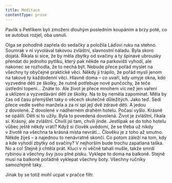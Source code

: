 ```yaml
---
title: Meditace
contentType: prose
---
```


Pavlík s Petříkem byli zmoženi dlouhým posledním koupáním a brzy poté, co se autobus rozjel, oba usnuli.

Olga se pohodlně zapřela do sedačky a položila Láďovi ruku na stehno. Soumrak v ní vyvolával takovou zvláštní, slavnostní náladu. Byla skoro dojatá. Říkala si sice, že by měla zbytky od svačiny a ty špinavé ubrousky přendat do jednoho pytlíku, který pak někde na parkovišti vyhodí, ale nakonec se rozhodla, že to nechá být. Nebude přece pořád myslet na všechny ty obyčejné praktické věci. Někdy ji trápilo, že pořád myslí jenom na takové ty každodenní věci. Hlavně doma – co uvaří, kdy umyje okna, kdo vyzvedne děti ze školky, že nutně potřebuje nové punčochy, že teče ústřední topení… Znáte to. Ale život je přece mnohem víc než jen vaření a uklízení a vyzvedávání dětí ze školky. Na to by neměla zapomínat. Měla by čas od času přemýšlet taky o věcech skutečně důležitých. Jako teď. Sedí přece vedle svého manžela a za ní spí její dvě zdravé děti. A jedou z dovolené. Z dovolené v nádherném drahém hotelu. Počasí vyšlo. Krásně se opálili. Děti si to užily. Byla to povedená dovolená. Život je zvláštní, říkala si. Krásný, ale zvláštní. Chvíli jsi tam, chvíli jinde. Jestlipak se do toho hotelu vůbec ještě někdy vrátí? Když si člověk uvědomí, že se třeba už nikdy v životě na všechna ta krásná místa nevrátí… Člověku je z toho až smutno. Někde žiješ – a najednou to nenávratně skončí. Co potom záleží na tom, kdy a kde vyhodí zbytky od svačiny? V nejhorším bude trochu zapatlaná taška. No a co! Stejně ji chtěla prát. Kluci v ní věčně tahali mušle, takže smrdí rybinou a všechny švy jsou plné písku. Vyklepe to doma na balkoně. Stejně musí na balkoně pořádně vyklepat všechny boty. Všechny ručníky samozřejmě taky.

Jinak by se totiž mohl ucpat v pračce filtr.

